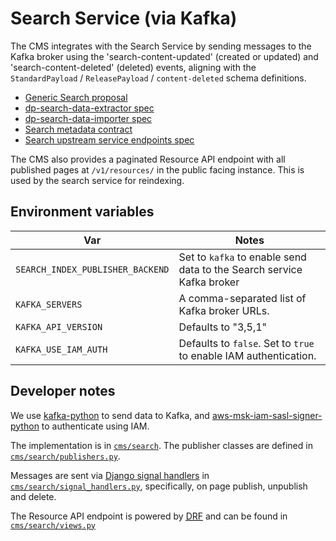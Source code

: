 # Search Service (via Kafka)

The CMS integrates with the Search Service by sending messages to the Kafka broker using the 'search-content-updated' (created or updated)
and 'search-content-deleted' (deleted) events, aligning with the `StandardPayload` / `ReleasePayload` / `content-deleted` schema definitions.

- [Generic Search proposal](https://confluence.ons.gov.uk/display/DIS/Generic+Search+Proposal)
- [dp-search-data-extractor spec](https://github.com/ONSdigital/dp-search-data-extractor/blob/develop/specification.yml#L53)
- [dp-search-data-importer spec](https://github.com/ONSdigital/dp-search-data-importer/blob/30fb507e90f2cf1974ec0ca43bb0466307e2f112/specification.yml#L186)
- [Search metadata contract](https://github.com/ONSdigital/dis-search-upstream-stub/blob/main/docs/contract/resource_metadata.yml)
- [Search upstream service endpoints spec](https://github.com/ONSdigital/dis-search-upstream-stub/blob/main/specification.yml)

The CMS also provides a paginated Resource API endpoint with all published pages at `/v1/resources/` in the public facing instance. This is
used by the search service for reindexing.

## Environment variables

| Var                              | Notes                                                                 |
| -------------------------------- | --------------------------------------------------------------------- |
| `SEARCH_INDEX_PUBLISHER_BACKEND` | Set to `kafka` to enable send data to the Search service Kafka broker |
| `KAFKA_SERVERS`                  | A comma-separated list of Kafka broker URLs.                          |
| `KAFKA_API_VERSION`              | Defaults to "3,5,1"                                                   |
| `KAFKA_USE_IAM_AUTH`             | Defaults to `false`. Set to `true` to enable IAM authentication.      |

## Developer notes

We use [kafka-python](https://pypi.org/project/kafka-python/) to send data to Kafka, and
[aws-msk-iam-sasl-signer-python](https://pypi.org/project/aws-msk-iam-sasl-signer-python/) to authenticate using IAM.

The implementation is in [`cms/search`](https://github.com/ONSdigital/dis-wagtail/tree/main/cms/search). The publisher
classes are defined in [`cms/search/publishers.py`](https://github.com/ONSdigital/dis-wagtail/blob/main/cms/search/publishers.py).

Messages are sent via [Django signal handlers](https://docs.djangoproject.com/en/5.2/topics/signals/#listening-to-signals) in [`cms/search/signal_handlers.py`](https://github.com/ONSdigital/dis-wagtail/blob/main/cms/search/signal_handlers.py),
specifically, on page publish, unpublish and delete.

The Resource API endpoint is powered by <abbr title="Django Rest Framework">[DRF](https://www.django-rest-framework.org/)</abbr> and can be found in [`cms/search/views.py`](https://github.com/ONSdigital/dis-wagtail/blob/main/cms/search/views.py)
